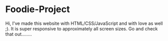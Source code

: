 # Foodie-Project
Hi, I've made this website with HTML/CSS/JavaScript and with love as well ;). It is super responsive to approximately all screen sizes.
Go and check that out........
